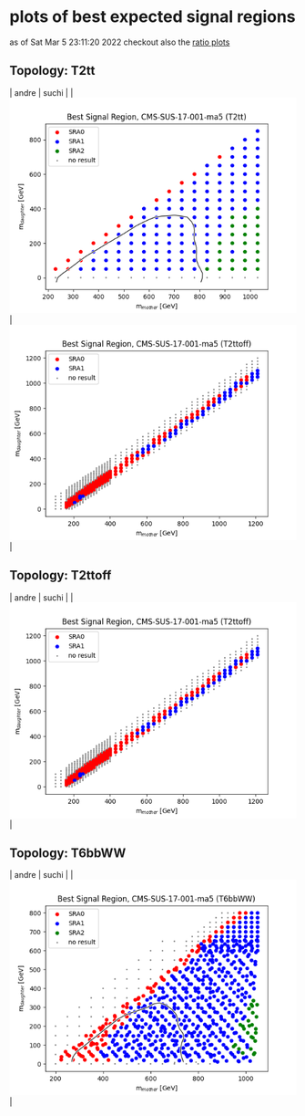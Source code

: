 # plots of best expected signal regions
as of Sat Mar  5 23:11:20 2022
checkout also the [ratio plots](README.md)

## Topology: T2tt

| andre | suchi |
| <img src="bestSR_CMS-SUS-17-001-ma5_T2tt.png" /> | <img src="bestSR_CMS-SUS-17-001-ma5_T2ttoff.png" /> |

## Topology: T2ttoff

| andre | suchi |
| <img src="bestSR_CMS-SUS-17-001-ma5_T2ttoff.png" /> |

## Topology: T6bbWW

| andre | suchi |
| <img src="bestSR_CMS-SUS-17-001-ma5_T6bbWW.png" /> |
